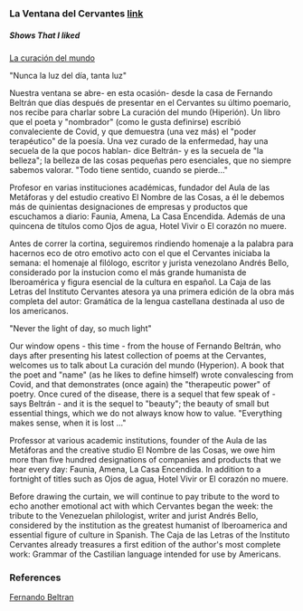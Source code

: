 
### La Ventana del Cervantes [link](https://www.rtve.es/alacarta/audios/la-ventana-del-cervantes)

##### Shows That I liked

[La curación del mundo](https://www.rtve.es/alacarta/audios/la-ventana-del-cervantes/curacion-mundo19-12-20/5741882/)

"Nunca la luz del día, tanta luz"

Nuestra ventana se abre- en esta ocasión- desde la casa de Fernando Beltrán que días después de presentar en el Cervantes su último poemario, nos recibe para charlar sobre La curación del mundo (Hiperión). Un libro que el poeta y "nombrador" (como le gusta definirse) escribió convaleciente de Covid, y que demuestra (una vez más) el "poder terapéutico" de la poesía. Una vez curado de la enfermedad, hay una secuela de la que pocos hablan- dice Beltrán- y es la secuela de "la belleza"; la belleza de las cosas pequeñas pero esenciales, que no siempre sabemos valorar. "Todo tiene sentido, cuando se pierde..."

Profesor en varias instituciones académicas, fundador del Aula de las Metáforas y del estudio creativo El Nombre de las Cosas, a él le debemos más de quinientas designaciones de empresas y productos que escuchamos a diario: Faunia, Amena, La Casa Encendida. Además de una quincena de títulos como Ojos de agua, Hotel Vivir o El corazón no muere.

Antes de correr la cortina, seguiremos rindiendo homenaje a la palabra para hacernos eco de otro emotivo acto con el que el Cervantes iniciaba la semana: el homenaje al filólogo, escritor y jurista venezolano Andrés Bello, considerado por la instucion como el más grande humanista de  Iberoamérica y figura esencial de la cultura en español. La Caja de las Letras del Instituto Cervantes atesora ya una primera edición de la obra más completa del autor: Gramática de la lengua castellana  destinada al uso de los americanos.

"Never the light of day, so much light"

Our window opens - this time - from the house of Fernando Beltrán, who days after presenting his latest collection of poems at the Cervantes, welcomes us to talk about La curación del mundo (Hyperion). A book that the poet and "name" (as he likes to define himself) wrote convalescing from Covid, and that demonstrates (once again) the "therapeutic power" of poetry. Once cured of the disease, there is a sequel that few speak of - says Beltrán - and it is the sequel to "beauty"; the beauty of small but essential things, which we do not always know how to value. "Everything makes sense, when it is lost ..."

Professor at various academic institutions, founder of the Aula de las Metáforas and the creative studio El Nombre de las Cosas, we owe him more than five hundred designations of companies and products that we hear every day: Faunia, Amena, La Casa Encendida. In addition to a fortnight of titles such as Ojos de agua, Hotel Vivir or El corazón no muere.

Before drawing the curtain, we will continue to pay tribute to the word to echo another emotional act with which Cervantes began the week: the tribute to the Venezuelan philologist, writer and jurist Andrés Bello, considered by the institution as the greatest humanist of Iberoamerica and essential figure of culture in Spanish. The Caja de las Letras of the Instituto Cervantes already treasures a first edition of the author's most complete work: Grammar of the Castilian language intended for use by Americans.

### References

[Fernando Beltran](https://www.google.com/search?gs_ssp=eJzj4tZP1zc0Mko3LqkoMGD0Ek9LLcpLzEvJV0hKzSkpOrwwT6EgP7UkEQDt4w2J&q=fernando+beltr%C3%A1n+poeta&oq=fernando+beltran+poet&aqs=chrome.1.69i57j46.15810j0j7&sourceid=chrome&ie=UTF-8)
